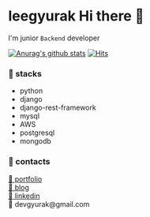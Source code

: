 <h1>leegyurak Hi there 👋</h1>
<p>I'm junior <code>Backend</code> developer</p>

[![Anurag's github stats](https://github-readme-stats.vercel.app/api?username=leegyurak)](https://github.com/anuraghazra/github-readme-stats)
[![Hits](https://hits.seeyoufarm.com/api/count/incr/badge.svg?url=https%3A%2F%2Fgithub.com%2Fleegyurak&count_bg=%2379C83D&title_bg=%23555555&icon=&icon_color=%23E7E7E7&title=hits&edge_flat=false)](https://hits.seeyoufarm.com)

<h3>🔭 stacks</h3>
<ul>
  <li>python</li>
  <li>django</li>
  <li>django-rest-framework</li>
  <li>mysql</li>
  <li>AWS</li>
  <li>postgresql</li>
  <li>mongodb</li>
</ul>


<h3>🌱 contacts</h3>
<a href="https://devgyurak.notion.site/devgyurak/17d3629ecdb341f1bef6477ca0e6499b">🏢 portfolio</a></br>
<a href="https://velog.io/@devgyurak">🏦 blog</a></br>
<a href="https://www.linkedin.com/in/devgyurak">🌃 linkedin</a></br>
🚉 devgyurak@gmail.com
